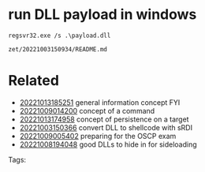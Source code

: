 # run DLL payload in windows
```
regsvr32.exe /s .\payload.dll
```

` zet/20221003150934/README.md `

# Related

- [20221013185251](/zet/20221013185251/README.md) general information concept FYI
- [20221009014200](/zet/20221009014200/README.md) concept of a command
- [20221013174958](/zet/20221013174958/README.md) concept of persistence on a target
- [20221003150366](/zet/20221003150366/README.md) convert DLL to shellcode with sRDI
- [20221009005402](/zet/20221009005402/README.md) preparing for the OSCP exam
- [20221008194048](/zet/20221008194048/README.md) good DLLs to hide in for sideloading

Tags:

    
